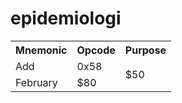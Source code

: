 # epidemiologi

<table>
  <tr>
    <th>Mnemonic</th>
    <th>Opcode</th>
    <th>Purpose</th>
  </tr>
  <tr>
    <td>Add</td>
    <td>0x58</td>
    <td rowspan="2">$50</td>
  </tr>
  <tr>
    <td>February</td>
    <td>$80</td>
  </tr>
</table>
